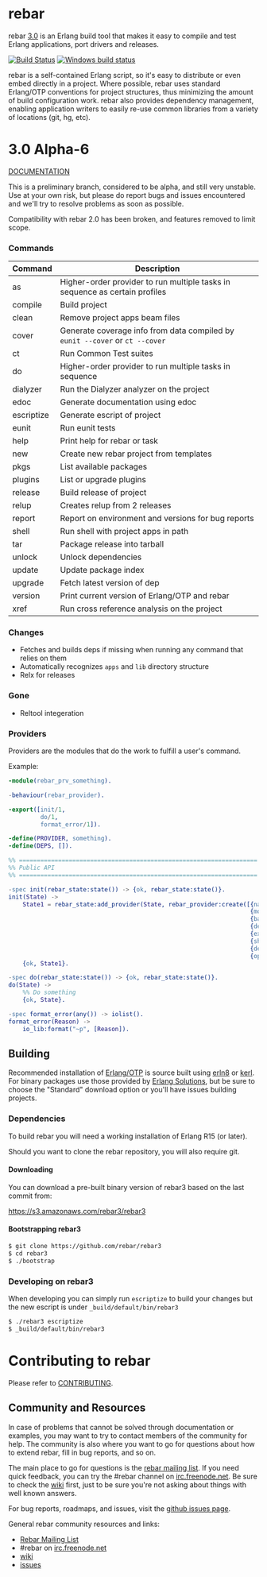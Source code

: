 rebar
=====

rebar [3.0](#30) is an Erlang build tool that makes it easy to compile and test Erlang
applications, port drivers and releases.

[![Build Status](https://travis-ci.org/rebar/rebar3.svg?branch=master)](https://travis-ci.org/rebar/rebar3) [![Windows build status](https://ci.appveyor.com/api/projects/status/yx4oitd9pvd2kab3?svg=true)](https://ci.appveyor.com/project/TristanSloughter/rebar3)

rebar is a self-contained Erlang script, so it's easy to distribute or even
embed directly in a project. Where possible, rebar uses standard Erlang/OTP
conventions for project structures, thus minimizing the amount of build
configuration work. rebar also provides dependency management, enabling
application writers to easily re-use common libraries from a variety of
locations (git, hg, etc).

3.0 Alpha-6
====

[DOCUMENTATION](http://www.rebar3.org/v3.0/docs)

This is a preliminary branch, considered to be alpha, and still
very unstable. Use at your own risk, but please do report bugs
and issues encountered and we'll try to resolve problems as
soon as possible.

Compatibility with rebar 2.0 has been broken, and features removed to
limit scope.

### Commands

| Command    | Description |
|----------- |------------ |
| as         | Higher-order provider to run multiple tasks in sequence as certain profiles |
| compile    | Build project |
| clean      | Remove project apps beam files |
| cover      | Generate coverage info from data compiled by `eunit --cover` or `ct --cover` |
| ct         | Run Common Test suites |
| do         | Higher-order provider to run multiple tasks in sequence |
| dialyzer   | Run the Dialyzer analyzer on the project |
| edoc       | Generate documentation using edoc |
| escriptize | Generate escript of project |
| eunit      | Run eunit tests |
| help       | Print help for rebar or task |
| new        | Create new rebar project from templates |
| pkgs       | List available packages |
| plugins    | List or upgrade plugins |
| release    | Build release of project |
| relup      | Creates relup from 2 releases |
| report     | Report on environment and versions for bug reports |
| shell      | Run shell with project apps in path |
| tar        | Package release into tarball |
| unlock     | Unlock dependencies |
| update     | Update package index |
| upgrade    | Fetch latest version of dep |
| version    | Print current version of Erlang/OTP and rebar |
| xref       | Run cross reference analysis on the project |

### Changes

* Fetches and builds deps if missing when running any command that relies on them
* Automatically recognizes `apps` and `lib` directory structure
* Relx for releases

### Gone

* Reltool integeration

### Providers

Providers are the modules that do the work to fulfill a user's command.

Example:

```erlang
-module(rebar_prv_something).

-behaviour(rebar_provider).

-export([init/1,
         do/1,
         format_error/1]).

-define(PROVIDER, something).
-define(DEPS, []).

%% ===================================================================
%% Public API
%% ===================================================================

-spec init(rebar_state:state()) -> {ok, rebar_state:state()}.
init(State) ->
    State1 = rebar_state:add_provider(State, rebar_provider:create([{name, ?PROVIDER},
                                                                    {module, ?MODULE},
                                                                    {bare, false},
                                                                    {deps, ?DEPS},
                                                                    {example, "rebar dummy"},
                                                                    {short_desc, "dummy plugin."},
                                                                    {desc, ""},
                                                                    {opts, []}])),
    {ok, State1}.

-spec do(rebar_state:state()) -> {ok, rebar_state:state()}.
do(State) ->
    %% Do something
    {ok, State}.

-spec format_error(any()) -> iolist().
format_error(Reason) ->
    io_lib:format("~p", [Reason]).
```


Building
--------

Recommended installation of [Erlang/OTP](http://www.erlang.org) is source built using [erln8](http://metadave.github.io/erln8/) or [kerl](https://github.com/yrashk/kerl). For binary packages use those provided by [Erlang Solutions](https://www.erlang-solutions.com/downloads/download-erlang-otp), but be sure to choose the "Standard" download option or you'll have issues building projects.

### Dependencies

To build rebar you will need a working installation of Erlang R15 (or later).

Should you want to clone the rebar repository, you will also require git.

#### Downloading

You can download a pre-built binary version of rebar3 based on the last commit from:

https://s3.amazonaws.com/rebar3/rebar3

#### Bootstrapping rebar3

```sh
$ git clone https://github.com/rebar/rebar3
$ cd rebar3
$ ./bootstrap
```

### Developing on rebar3

When developing you can simply run `escriptize` to build your changes but the new escript is under `_build/default/bin/rebar3`

```sh
$ ./rebar3 escriptize
$ _build/default/bin/rebar3
```


Contributing to rebar
=====================

Please refer to [CONTRIBUTING](CONTRIBUTING.md).

Community and Resources
-----------------------

In case of problems that cannot be solved through documentation or examples, you
may want to try to contact members of the community for help. The community is
also where you want to go for questions about how to extend rebar, fill in bug
reports, and so on.

The main place to go for questions is the [rebar mailing
list](http://lists.basho.com/pipermail/rebar_lists.basho.com/). If you need
quick feedback, you can try the #rebar channel on
[irc.freenode.net](http://freenode.net). Be sure to check the
[wiki](https://github.com/rebar/rebar/wiki) first, just to be sure you're not
asking about things with well known answers.

For bug reports, roadmaps, and issues, visit the [github issues
page](https://github.com/rebar/rebar/issues).

General rebar community resources and links:

- [Rebar Mailing List](http://lists.basho.com/pipermail/rebar_lists.basho.com/)
- #rebar on [irc.freenode.net](http://freenode.net/)
- [wiki](https://github.com/rebar/rebar/wiki)
- [issues](https://github.com/rebar/rebar/issues)
